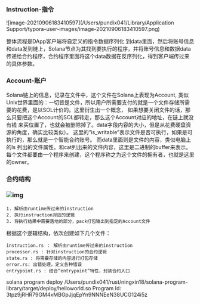 

### Instruction-指令

![image-20210906183410597](/Users/pundix041/Library/Application Support/typora-user-images/image-20210906183410597.png)

整体流程是DApp客户端将自定义的指令数据序列化 到data里面，然后将账号信息和data发到链上，Solana节点为其找到要执行的程序，并将账号信息和数据data 传递给合约程序，合约程序里面将这个data数据在反序列化，得到客户端传过来的具体参数。

### Account-账户

Solana链上的信息，记录在文件中，这个文件在Solana上表现为Account, 类似Unix世界里面的：一切皆是文件，所以用户所需要支付的就是一个文件存储所需要的花费，是以SOL计价的。这里衍生出一个概念， 如果想要关闭文件的话，那么只要把这个Account的SOL都转走，那么这个Account对应的地址，在链上就没有钱 来买位置了，也就会被删除掉了。data字段内容的大小，但是从花费硬盘资源的角度，确实比较类似）。 这里的”is_writable”表示文件是否可执行，如果是可执行的，那么就是一个智能合约账号。 而data里面则是文件的内容，类似电脑上的ls 列出的文件属性，和cat列出来的文件内容，这里是二进制的buffer来表示。每个文件都要由一个程序来创建，这个程序称之为这个文件的拥有者，也就是这里的owner。

### 合约结构

### ![img](https://miro.medium.com/max/1400/1*vMUIvfVhT71vIfh_mXgEhA.png)

```
1. 解析由runtime传过来的instruction
2. 执行instruction对应的逻辑
3. 将执行结果中需要落地的部分，pack打包输出到指定的Account文件
```

根据这个逻辑结构，依次创建如下几个文件：

```
instruction.rs ： 解析由runtime传过来的instruction
processor.rs : 针对instruction的合约逻辑
state.rs : 将需要存储的内容进行打包存储
error.rs: 出错处理，定义各种错误
entrypoint.rs : 结合“entrypoint”特性，封装合约入口
```

solana program deploy /Users/pundix041/rust/ningxin18/solana-program-library/target/deploy/helloworld.so
Program Id: 3tpz9jRHR79GM4xMBGpJjqEpYn9NNNEeN38UCG124i5z










